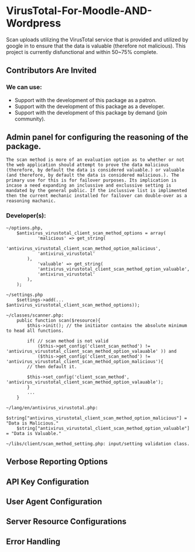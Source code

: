 # VirusTotal-For-Moodle-AND-Wordpress
Scan uploads utilizing the VirusTotal service that is provided and utilized by google in to ensure that the data is valuable (therefore not malicious). This project is currently disfunctional and within 50~75% complete.

## Contributors Are Invited ##
### We can use:
- Support with the development of this package as a patron.
- Support with the development of this package as a developer. 
- Support with the development of this package by demand (join community). 

## Admin panel for configuring the reasoning of the package. ##
	The scan method is more of an evaluation option as to whether or not the web application should attempt to prove the data malicious (therefore, by default the data is considered valuable.) or valuable (and therefore, by default the data is considered malicious.). The primary use for this is for failover purposes. Its implication is incase a need expanding an inclussive and exclussive setting is mandated by the general public. If the inclussive list is implimented then the current mechanic installed for failover can double-over as a reasoning machanic.
	
### Developer(s): ###
	~/options.php, 
		$antivirus_virustotal_client_scan_method_options = array(
        		'malicious' => get_string(
				'antivirus_virustotal_client_scan_method_option_malicious', 
				'antivirus_virustotal'
			),
        		'valuable' => get_string(
				'antivirus_virustotal_client_scan_method_option_valuable', 
				'antivirus_virustotal'
			),
		);
		
	~/settings.php
		$settings->add(... $antivirus_virustotal_client_scan_method_options));
		
	~/classes/scanner.php: 
		public function scan($resource){
			$this->init(); // the initiator contains the absolute minimum to head all functions.
			
			if( // scan method is not valid
				($this->get_config('client_scan_method') != 'antivirus_virustotal_client_scan_method_option_valauable' )) and 
				($this->get_config('client_scan_method') != 'antivirus_virustotal_client_scan_method_option_malicious'){
			// then default it.
			
			$this->set_config('client_scan_method', 'antivirus_virustotal_client_scan_method_option_valauable');
			}
			...
		}
		
	~/lang/en/antivirus_virustotal.php:
		$string["antivirus_virustotal_client_scan_method_option_malicious"] = "Data is Malicious."
		$string["antivirus_virustotal_client_scan_method_option_valuable"] = "Data is Valuable."
		
	~/libs/client/scan_method_setting.php: input/setting validation class.
	
## Verbose Reporting Options
## API Key Configuration
## User Agent Configuration
## Server Resource Configurations
## Error Handling
